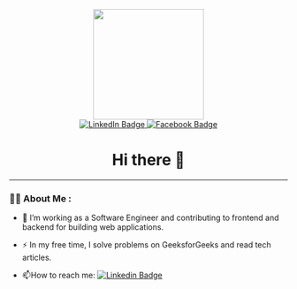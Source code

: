 

<div id="header" align="center">
  <img src="https://media1.giphy.com/media/v1.Y2lkPTc5MGI3NjExMDU3c24yZng5aXRqYXpzMjA0amtzajF2bXBlcG56eWRheTdhNXk0ciZlcD12MV9pbnRlcm5hbF9naWZfYnlfaWQmY3Q9cw/WIQ0N0OUvei1OW1h9Z/giphy.webp"  width="200"/>
</div>
<div id="badges" align="center">
  <a href="https://www.linkedin.com/in/nghia-truong-quang-83697221a/">
    <img src="https://img.shields.io/badge/LinkedIn-blue?style=for-the-badge&logo=linkedin&logoColor=white" alt="LinkedIn Badge"/>
  </a>
  <a href="https://www.facebook.com/quanghia.24">
    <img src="https://img.shields.io/badge/Facebook-blue?style=for-the-badge&logo=facebook&logoColor=white" alt="Facebook Badge"/>
  </a>
</div>

<div align = "center"><img src="https://komarev.com/ghpvc/?username=quanghia24&style=flat-square&color=blue" alt=""/> <br> <h1>Hi there 👋</h1></div>


---

### :woman_technologist: About Me :

- :telescope: I’m working as a Software Engineer and contributing to frontend and backend for building web applications.

- :zap: In my free time, I solve problems on GeeksforGeeks and read tech articles.

- :mailbox:How to reach me: [![Linkedin Badge](https://img.shields.io/badge/-linkedin-blue?style=flat&logo=Linkedin&logoColor=white)](https://www.linkedin.com/in/nghia-truong-quang-83697221a/)

<!--
**quanghia24/quanghia24** is a ✨ _special_ ✨ repository because its `README.md` (this file) appears on your GitHub profile.

Here are some ideas to get you started:

- 🔭 I’m currently working on ...
- 🌱 I’m currently learning ...
- 👯 I’m looking to collaborate on ...
- 🤔 I’m looking for help with ...
- 💬 Ask me about ...
- 📫 How to reach me: ...
- 😄 Pronouns: ...
- ⚡ Fun fact: ...
-->
